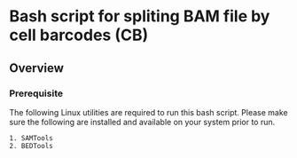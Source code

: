 # Bash script for spliting BAM file by cell barcodes (CB) 
## Overview



  
### Prerequisite
  The following Linux utilities are required to run this bash script. Please make sure the following are installed and available on your system prior to run.<br />
  ```
  1. SAMTools
  2. BEDTools
  ```
